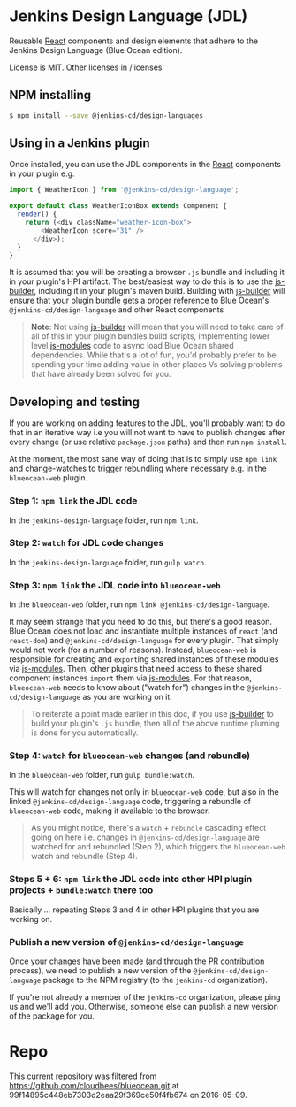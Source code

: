 # Jenkins Design Language (JDL)

Reusable [React] components and design elements that adhere to the Jenkins Design Language (Blue Ocean edition).
 
License is MIT. Other licenses in /licenses

## NPM installing

```bash
$ npm install --save @jenkins-cd/design-languages
```

## Using in a Jenkins plugin

Once installed, you can use the JDL components in the [React] components in your plugin e.g.
  
```javascript
import { WeatherIcon } from '@jenkins-cd/design-language';

export default class WeatherIconBox extends Component {
  render() {
    return (<div className="weather-icon-box">
        <WeatherIcon score="31" />
      </div>);
  }
}
```

It is assumed that you will be creating a browser `.js` bundle and including it in your plugin's
HPI artifact. The best/easiest way to do this is to use the [js-builder], including it in your
plugin's maven build. Building with [js-builder] will ensure that your plugin bundle gets a proper
reference to Blue Ocean's `@jenkins-cd/design-language` and other React components

> __Note__: Not using [js-builder] will mean that you will need to take care of all of this in your
> plugin bundles build scripts, implementing lower level [js-modules] code to async load Blue Ocean
> shared dependencies. While that's a lot of fun, you'd probably prefer to be spending your time
> adding value in other places Vs solving problems that have already been solved for you.

## Developing and testing

If you are working on adding features to the JDL, you'll probably want to do that in an iterative
way i.e you will not want to have to publish changes after every change (or use relative `package.json` paths)
and then run `npm install`.

At the moment, the most sane way of doing that is to simply use `npm link` and change-watches to trigger
rebundling where necessary e.g. in the `blueocean-web` plugin.

### Step 1: `npm link` the JDL code

In the `jenkins-design-language` folder, run `npm link`.

### Step 2: `watch` for JDL code changes

In the `jenkins-design-language` folder, run `gulp watch`.

### Step 3: `npm link` the JDL code into `blueocean-web`

In the `blueocean-web` folder, run `npm link @jenkins-cd/design-language`.

It may seem strange that you need to do this, but there's a good reason. Blue Ocean does not load and
instantiate multiple instances of `react` (and `react-dom`) and `@jenkins-cd/design-language` for every plugin. That simply
would not work (for a number of reasons). Instead, `blueocean-web` is responsible for creating and `export`ing
shared instances of these modules via [js-modules]. Then, other plugins that need access to these shared component
instances `import` them via [js-modules]. For that reason, `blueocean-web` needs to know about ("watch for")
changes in the `@jenkins-cd/design-language` as you are working on it.

> To reiterate a point made earlier in this doc, if you use [js-builder] to build your plugin's `.js` bundle, then all
> of the above runtime pluming is done for you automatically.

### Step 4: `watch` for `blueocean-web` changes (and rebundle)

In the `blueocean-web` folder, run `gulp bundle:watch`.

This will watch for changes not only in `blueocean-web` code, but also in the linked `@jenkins-cd/design-language`
code, triggering a rebundle of `blueocean-web` code, making it available to the browser.

> As you might notice, there's a `watch` + `rebundle` cascading effect going on here i.e. changes in
> `@jenkins-cd/design-language` are watched for and rebundled (Step 2), which triggers the `blueocean-web`
> watch and rebundle (Step 4).

### Steps 5 + 6: `npm link` the JDL code into other HPI plugin projects + `bundle:watch` there too

Basically ... repeating Steps 3 and 4 in other HPI plugins that you are working on.

### Publish a new version of `@jenkins-cd/design-language`

Once your changes have been made (and through the PR contribution process), we need to publish a new version
of the `@jenkins-cd/design-language` package to the NPM registry (to the `jenkins-cd` organization).

If you're not already a member of the `jenkins-cd` organization, please ping us and we'll add you. Otherwise,
someone else can publish a new version of the package for you.

[React]: https://reactjs.org/
[js-builder]: https://github.com/jenkinsci/js-builder
[js-samples]: https://github.com/jenkinsci/js-samples
[js-modules]: https://github.com/jenkinsci/js-modules

# Repo

This current repository was filtered from https://github.com/cloudbees/blueocean.git at 99f14895c448eb7303d2eaa29f369ce50f4fb674
on 2016-05-09.
